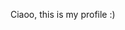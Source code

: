 Ciaoo, this is my profile :)

<!---
simoscat/simoscat is a ✨ special ✨ repository because its `README.md` (this file) appears on your GitHub profile.
You can click the Preview link to take a look at your changes.
--->
